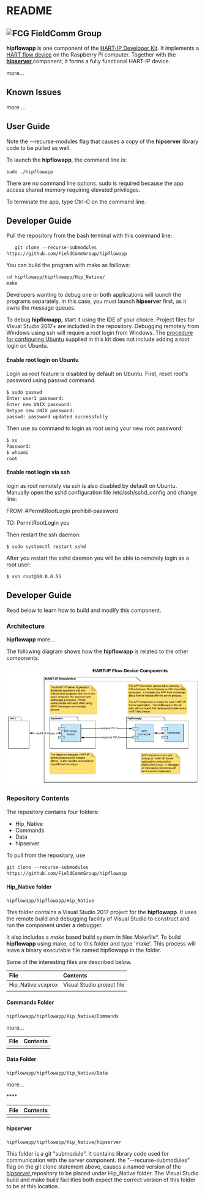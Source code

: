 # README

## ![FCG](https://avatars0.githubusercontent.com/u/26013747?s=50&v=4) FieldComm Group

**hipflowapp** is one component of the [HART-IP Developer Kit](https://github.com/FieldCommGroup/HART-IP-Developer-Kit/blob/master/doc/HART-IP%20FlowDevice%20Spec.md). It implements a [HART flow device](https://github.com/FieldCommGroup/HART-IP-Developer-Kit/blob/master/doc/HART-IP%20FlowDevice%20Spec.md) on the Raspberry Pi computer.   Together with the [**hipserver** ](https://github.com/FieldCommGroup/hipserver)component, it forms a fully functional HART-IP device.

more...

## Known Issues

more ...

## User Guide

Note the --recurse-modules flag that causes a copy of the **hipserver** library code to be pulled as well.

To launch the **hipflowapp**, the command line is:

```text
sudo ./hipflowapp
```

There are no command line options.  sudo is required because the app access shared memory requiring elevated privileges.

To terminate the app, type Ctrl-C on the command line.

## Developer Guide

Pull the repository from the bash terminal with this command line:

```text
   git clone --recurse-submodules https://github.com/FieldCommGroup/hipflowapp
```

You can build the program with make as foillows:

```text
cd hipflowapp/hipflowapp/Hip_Native/
make
```

Developers wanting to debug one or both applications will launch the programs separately.  In this case, you must launch **hipserver** first, as it owns the message queues.

To debug **hipflowapp,** start it using the IDE of your choice.  Project files for Visual Studio 2017+ are included in the repository. Debugging remotely from Windows using ssh will require a root login from Windows.  The [procedure for configuring Ubuntu](https://github.com/FieldCommGroup/HART-IP-Developer-Kit/blob/master/doc/Install%20OS.md) supplied in this kit does not include adding a root login on Ubuntu.  

#### Enable root login on Ubuntu

Login as root feature is disabled by default on Ubuntu. First, reset root's password using passwd command. 

```text
$ sudo passwd
Enter user1 password:
Enter new UNIX password:
Retype new UNIX password:
passwd: password updated successfully
```

Then use su command to login as root using your new root password:

```text
$ su
Password:
$ whoami
root
```

#### Enable root login via ssh

login as root remotely via ssh is also disabled by default on Ubuntu. Manually open the sshd configuration file /etc/ssh/sshd\_config and change line: 

FROM: \#PermitRootLogin prohibit-password 

TO: PermitRootLogin yes 

Then restart the ssh daemon:

```text
$ sudo systemctl restart sshd
```

After you restart the sshd daemon you will be able to remotely login as a root user:

```text
$ ssh root@10.0.0.55
```

## Developer Guide

Read below to learn how to build and modify this component.

### Architecture

**hipflowapp**  more...

The following diagram shows how the **hipflowapp** is related to the other components.

![](.gitbook/assets/flowcomponent.png)

### Repository Contents

The repository contains four folders:

* Hip\_Native
* Commands
* Data
* hipserver

To pull from the repository, use

```text
git clone --recurse-submodules https://github.com/FieldCommGroup/hipflowapp
```

#### **Hip\_Native folder**

```text
hipflowapp/hipflowapp/Hip_Native
```

This folder contains a Visual Studio 2017 project for the **hipflowapp**.  It uses the remote build and debugging facility of Visual Studio to construct and run the component under a debugger.

It also includes a _make_ based build system in files Makefile\*. To build **hipflowapp** using make, cd to this folder and type 'make'.  This process will leave a binary executable file named hipflowapp in the folder.

Some of the interesting files are described below.

| File | Contents |
| :--- | :--- |
| Hip\_Native.vcxprox | Visual Studio project file |
|  |  |

#### **Commands Folder**

```text
hipflowapp/hipflowapp/Hip_Native/Commands
```

more...

| File | Contents |
| :--- | :--- |
|  |  |

#### Data Folder

```text
hipflowapp/hipflowapp/Hip_Native/Data
```

more...

\*\*\*\*

| File | Contents |
| :--- | :--- |
|  |  |

#### hipserver

```text
hipflowapp/hipflowapp/Hip_Native/hipserver
```

This folder is a git "submodule".  It contains library code used for communication with the server component.  the "--recurse-submodules" flag on the git clone statement above, causes a named version of the [hipserver ](https://github.com/FieldCommGroup/hipserver)repository to be placed under Hip\_Native folder.  The Visual Studio build and make build facilities both expect the correct version of this folder to be at this location.

